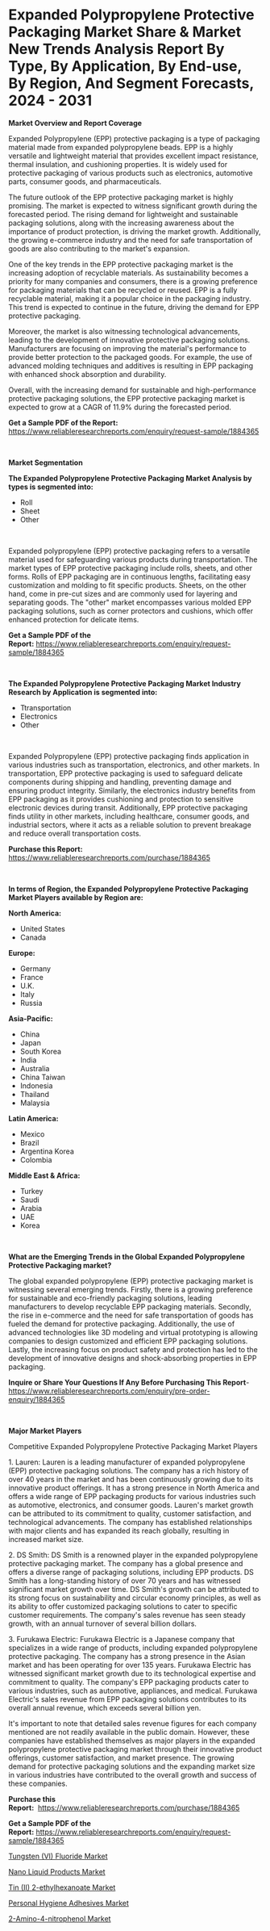 <p><h1>Expanded Polypropylene Protective Packaging Market Share & Market New Trends Analysis Report By Type, By Application, By End-use, By Region, And Segment Forecasts, 2024 - 2031</h1></p><p><strong>Market Overview and Report Coverage</strong></p>
<p><p>Expanded Polypropylene (EPP) protective packaging is a type of packaging material made from expanded polypropylene beads. EPP is a highly versatile and lightweight material that provides excellent impact resistance, thermal insulation, and cushioning properties. It is widely used for protective packaging of various products such as electronics, automotive parts, consumer goods, and pharmaceuticals.</p><p>The future outlook of the EPP protective packaging market is highly promising. The market is expected to witness significant growth during the forecasted period. The rising demand for lightweight and sustainable packaging solutions, along with the increasing awareness about the importance of product protection, is driving the market growth. Additionally, the growing e-commerce industry and the need for safe transportation of goods are also contributing to the market's expansion.</p><p>One of the key trends in the EPP protective packaging market is the increasing adoption of recyclable materials. As sustainability becomes a priority for many companies and consumers, there is a growing preference for packaging materials that can be recycled or reused. EPP is a fully recyclable material, making it a popular choice in the packaging industry. This trend is expected to continue in the future, driving the demand for EPP protective packaging.</p><p>Moreover, the market is also witnessing technological advancements, leading to the development of innovative protective packaging solutions. Manufacturers are focusing on improving the material's performance to provide better protection to the packaged goods. For example, the use of advanced molding techniques and additives is resulting in EPP packaging with enhanced shock absorption and durability.</p><p>Overall, with the increasing demand for sustainable and high-performance protective packaging solutions, the EPP protective packaging market is expected to grow at a CAGR of 11.9% during the forecasted period.</p></p>
<p><strong>Get a Sample PDF of the Report:</strong> <a href="https://www.reliableresearchreports.com/enquiry/request-sample/1884365">https://www.reliableresearchreports.com/enquiry/request-sample/1884365</a></p>
<p>&nbsp;</p>
<p><strong>Market Segmentation</strong></p>
<p><strong>The Expanded Polypropylene Protective Packaging Market Analysis by types is segmented into:</strong></p>
<p><ul><li>Roll</li><li>Sheet</li><li>Other</li></ul></p>
<p>&nbsp;</p>
<p><p>Expanded polypropylene (EPP) protective packaging refers to a versatile material used for safeguarding various products during transportation. The market types of EPP protective packaging include rolls, sheets, and other forms. Rolls of EPP packaging are in continuous lengths, facilitating easy customization and molding to fit specific products. Sheets, on the other hand, come in pre-cut sizes and are commonly used for layering and separating goods. The "other" market encompasses various molded EPP packaging solutions, such as corner protectors and cushions, which offer enhanced protection for delicate items.</p></p>
<p><strong>Get a Sample PDF of the Report:</strong>&nbsp;<a href="https://www.reliableresearchreports.com/enquiry/request-sample/1884365">https://www.reliableresearchreports.com/enquiry/request-sample/1884365</a></p>
<p>&nbsp;</p>
<p><strong>The Expanded Polypropylene Protective Packaging Market Industry Research by Application is segmented into:</strong></p>
<p><ul><li>Ttransportation</li><li>Electronics</li><li>Other</li></ul></p>
<p>&nbsp;</p>
<p><p>Expanded Polypropylene (EPP) protective packaging finds application in various industries such as transportation, electronics, and other markets. In transportation, EPP protective packaging is used to safeguard delicate components during shipping and handling, preventing damage and ensuring product integrity. Similarly, the electronics industry benefits from EPP packaging as it provides cushioning and protection to sensitive electronic devices during transit. Additionally, EPP protective packaging finds utility in other markets, including healthcare, consumer goods, and industrial sectors, where it acts as a reliable solution to prevent breakage and reduce overall transportation costs.</p></p>
<p><strong>Purchase this Report:</strong>&nbsp; <a href="https://www.reliableresearchreports.com/purchase/1884365">https://www.reliableresearchreports.com/purchase/1884365</a></p>
<p>&nbsp;</p>
<p><strong>In terms of Region, the Expanded Polypropylene Protective Packaging Market Players available by Region are:</strong></p>
<p>
    <p> <strong> North America: </strong>
        <ul>
            <li>United States</li>
            <li>Canada</li>
        </ul>
        </p> 
    <p> <strong> Europe: </strong>
        <ul>
            <li>Germany</li>
            <li>France</li>
            <li>U.K.</li>
            <li>Italy</li>
            <li>Russia</li>
        </ul>
        </p> 
    <p> <strong> Asia-Pacific: </strong>
        <ul>
            <li>China</li>
            <li>Japan</li>
            <li>South Korea</li>
            <li>India</li>
            <li>Australia</li>
            <li>China Taiwan</li>
            <li>Indonesia</li>
            <li>Thailand</li>
            <li>Malaysia</li>
        </ul>
        </p> 
    <p> <strong> Latin America: </strong>
        <ul>
            <li>Mexico</li>
            <li>Brazil</li>
            <li>Argentina Korea</li>
            <li>Colombia</li>
        </ul>
        </p> 
    <p> <strong> Middle East & Africa: </strong>
        <ul>
            <li>Turkey</li>
            <li>Saudi</li>
            <li>Arabia</li>
            <li>UAE</li>
            <li>Korea</li>
        </ul>
    </p>
    </p>
<p>&nbsp;</p>
<p><strong>What are the Emerging Trends in the Global Expanded Polypropylene Protective Packaging market?</strong></p>
<p><p>The global expanded polypropylene (EPP) protective packaging market is witnessing several emerging trends. Firstly, there is a growing preference for sustainable and eco-friendly packaging solutions, leading manufacturers to develop recyclable EPP packaging materials. Secondly, the rise in e-commerce and the need for safe transportation of goods has fueled the demand for protective packaging. Additionally, the use of advanced technologies like 3D modeling and virtual prototyping is allowing companies to design customized and efficient EPP packaging solutions. Lastly, the increasing focus on product safety and protection has led to the development of innovative designs and shock-absorbing properties in EPP packaging.</p></p>
<p><strong>Inquire or Share Your Questions If Any Before Purchasing This Report</strong>- <a href="https://www.reliableresearchreports.com/enquiry/pre-order-enquiry/1884365">https://www.reliableresearchreports.com/enquiry/pre-order-enquiry/1884365</a></p>
<p>&nbsp;</p>
<p><strong>Major Market Players</strong></p>
<p><p>Competitive Expanded Polypropylene Protective Packaging Market Players</p><p>1. Lauren: Lauren is a leading manufacturer of expanded polypropylene (EPP) protective packaging solutions. The company has a rich history of over 40 years in the market and has been continuously growing due to its innovative product offerings. It has a strong presence in North America and offers a wide range of EPP packaging products for various industries such as automotive, electronics, and consumer goods. Lauren's market growth can be attributed to its commitment to quality, customer satisfaction, and technological advancements. The company has established relationships with major clients and has expanded its reach globally, resulting in increased market size.</p><p>2. DS Smith: DS Smith is a renowned player in the expanded polypropylene protective packaging market. The company has a global presence and offers a diverse range of packaging solutions, including EPP products. DS Smith has a long-standing history of over 70 years and has witnessed significant market growth over time. DS Smith's growth can be attributed to its strong focus on sustainability and circular economy principles, as well as its ability to offer customized packaging solutions to cater to specific customer requirements. The company's sales revenue has seen steady growth, with an annual turnover of several billion dollars.</p><p>3. Furukawa Electric: Furukawa Electric is a Japanese company that specializes in a wide range of products, including expanded polypropylene protective packaging. The company has a strong presence in the Asian market and has been operating for over 135 years. Furukawa Electric has witnessed significant market growth due to its technological expertise and commitment to quality. The company's EPP packaging products cater to various industries, such as automotive, appliances, and medical. Furukawa Electric's sales revenue from EPP packaging solutions contributes to its overall annual revenue, which exceeds several billion yen.</p><p>It's important to note that detailed sales revenue figures for each company mentioned are not readily available in the public domain. However, these companies have established themselves as major players in the expanded polypropylene protective packaging market through their innovative product offerings, customer satisfaction, and market presence. The growing demand for protective packaging solutions and the expanding market size in various industries have contributed to the overall growth and success of these companies.</p></p>
<p><strong>Purchase this Report:</strong>&nbsp;&nbsp;<a href="https://www.reliableresearchreports.com/purchase/1884365">https://www.reliableresearchreports.com/purchase/1884365</a></p>
<p></p>
<p><strong>Get a Sample PDF of the Report:</strong>&nbsp;<a href="https://www.reliableresearchreports.com/enquiry/request-sample/1884365">https://www.reliableresearchreports.com/enquiry/request-sample/1884365</a></p>
<p><p><a href="https://github.com/aashishrp02/Market-Research-Report-List-1/blob/main/tungsten-vi-fluoride-market.md">Tungsten (VI) Fluoride Market</a></p><p><a href="https://github.com/aasishrp01/Market-Research-Report-List-1/blob/main/nano-liquid-products-market.md">Nano Liquid Products Market</a></p><p><a href="https://github.com/aashishrp/Market-Research-Report-List-1/blob/main/tin-ii-2-ethylhexanoate-market.md">Tin (II) 2-ethylhexanoate Market</a></p><p><a href="https://github.com/Paul14Anderson63/Market-Research-Report-List-1/blob/main/personal-hygiene-adhesives-market.md">Personal Hygiene Adhesives Market</a></p><p><a href="https://github.com/dringals/Market-Research-Report-List-1/blob/main/2-amino-4-nitrophenol-market.md">2-Amino-4-nitrophenol Market</a></p></p>
